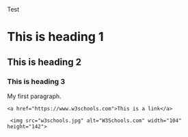 <!DOCTYPE html>
<html>
<title>My Portfolio Site</title>
<link rel="stylesheet" type="text/css" href="styles.css">
  <head>Test</head>

  <body>
    <h1>This is heading 1</h1>
    <h2>This is heading 2</h2>
    <h3>This is heading 3</h3>
    <p>My first paragraph.</p>

    <a href="https://www.w3schools.com">This is a link</a>

     <img src="w3schools.jpg" alt="W3Schools.com" width="104" height="142">

  </body>
</html>
